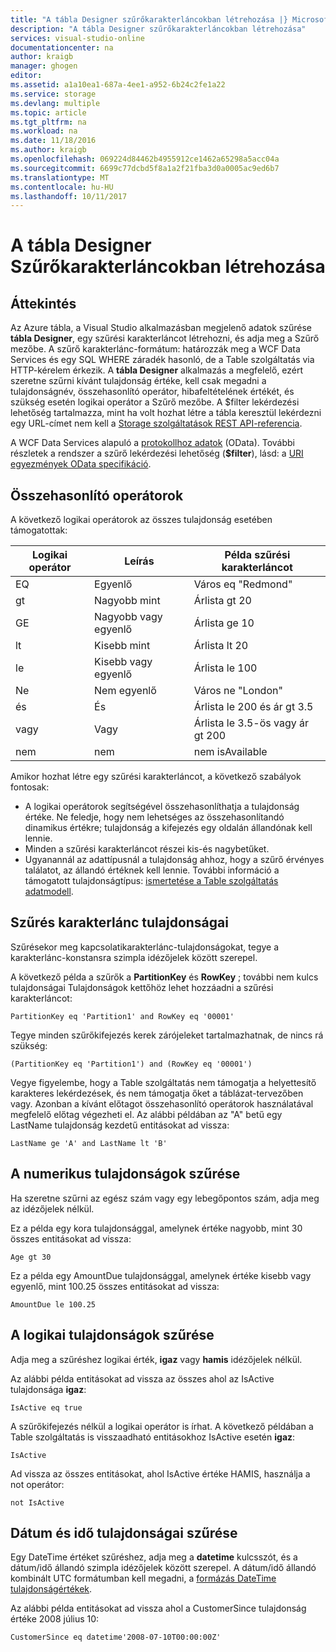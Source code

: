 ```yaml
---
title: "A tábla Designer szűrőkarakterláncokban létrehozása |} Microsoft Docs"
description: "A tábla Designer szűrőkarakterláncokban létrehozása"
services: visual-studio-online
documentationcenter: na
author: kraigb
manager: ghogen
editor: 
ms.assetid: a1a10ea1-687a-4ee1-a952-6b24c2fe1a22
ms.service: storage
ms.devlang: multiple
ms.topic: article
ms.tgt_pltfrm: na
ms.workload: na
ms.date: 11/18/2016
ms.author: kraigb
ms.openlocfilehash: 069224d84462b4955912ce1462a65298a5acc04a
ms.sourcegitcommit: 6699c77dcbd5f8a1a2f21fba3d0a0005ac9ed6b7
ms.translationtype: MT
ms.contentlocale: hu-HU
ms.lasthandoff: 10/11/2017
---
```

# <a name="constructing-filter-strings-for-the-table-designer"></a>A tábla Designer Szűrőkarakterláncokban létrehozása
## <a name="overview"></a>Áttekintés
Az Azure tábla, a Visual Studio alkalmazásban megjelenő adatok szűrése **tábla Designer**, egy szűrési karakterláncot létrehozni, és adja meg a Szűrő mezőbe. A szűrő karakterlánc-formátum: határozzák meg a WCF Data Services és egy SQL WHERE záradék hasonló, de a Table szolgáltatás via HTTP-kérelem érkezik. A **tábla Designer** alkalmazás a megfelelő, ezért szeretne szűrni kívánt tulajdonság értéke, kell csak megadni a tulajdonságnév, összehasonlító operátor, hibafeltételének értékét, és szükség esetén logikai operátor a Szűrő mezőbe. A $filter lekérdezési lehetőség tartalmazza, mint ha volt hozhat létre a tábla keresztül lekérdezni egy URL-címet nem kell a [Storage szolgáltatások REST API-referencia](http://go.microsoft.com/fwlink/p/?LinkId=400447).

A WCF Data Services alapuló a [protokollhoz adatok](http://go.microsoft.com/fwlink/p/?LinkId=214805) (OData). További részletek a rendszer a szűrő lekérdezési lehetőség (**$filter**), lásd: a [URI egyezmények OData specifikáció](http://go.microsoft.com/fwlink/p/?LinkId=214806).

## <a name="comparison-operators"></a>Összehasonlító operátorok
A következő logikai operátorok az összes tulajdonság esetében támogatottak:

| Logikai operátor | Leírás | Példa szűrési karakterláncot |
| --- | --- | --- |
| EQ |Egyenlő |Város eq "Redmond" |
| gt |Nagyobb mint |Árlista gt 20 |
| GE |Nagyobb vagy egyenlő |Árlista ge 10 |
| lt |Kisebb mint |Árlista lt 20 |
| le |Kisebb vagy egyenlő |Árlista le 100 |
| Ne |Nem egyenlő |Város ne "London" |
| és |És |Árlista le 200 és ár gt 3.5 |
| vagy |Vagy |Árlista le 3.5-ös vagy ár gt 200 |
| nem |nem |nem isAvailable |

Amikor hozhat létre egy szűrési karakterláncot, a következő szabályok fontosak:

* A logikai operátorok segítségével összehasonlíthatja a tulajdonság értéke. Ne feledje, hogy nem lehetséges az összehasonlítandó dinamikus értékre; tulajdonság a kifejezés egy oldalán állandónak kell lennie.
* Minden a szűrési karakterláncot részei kis-és nagybetűket.
* Ugyanannál az adattípusnál a tulajdonság ahhoz, hogy a szűrő érvényes találatot, az állandó értéknek kell lennie. További információ a támogatott tulajdonságtípus: [ismertetése a Table szolgáltatás adatmodell](http://go.microsoft.com/fwlink/p/?LinkId=400448).

## <a name="filtering-on-string-properties"></a>Szűrés karakterlánc tulajdonságai
Szűrésekor meg kapcsolatikarakterlánc-tulajdonságokat, tegye a karakterlánc-konstansra szimpla idézőjelek között szerepel.

A következő példa a szűrők a **PartitionKey** és **RowKey** ; további nem kulcs tulajdonságai Tulajdonságok kettőhöz lehet hozzáadni a szűrési karakterláncot:

    PartitionKey eq 'Partition1' and RowKey eq '00001'

Tegye minden szűrőkifejezés kerek zárójeleket tartalmazhatnak, de nincs rá szükség:

    (PartitionKey eq 'Partition1') and (RowKey eq '00001')

Vegye figyelembe, hogy a Table szolgáltatás nem támogatja a helyettesítő karakteres lekérdezések, és nem támogatja őket a táblázat-tervezőben vagy. Azonban a kívánt előtagot összehasonlító operátorok használatával megfelelő előtag végezheti el. Az alábbi példában az "A" betű egy LastName tulajdonság kezdetű entitásokat ad vissza:

    LastName ge 'A' and LastName lt 'B'

## <a name="filtering-on-numeric-properties"></a>A numerikus tulajdonságok szűrése
Ha szeretne szűrni az egész szám vagy egy lebegőpontos szám, adja meg az idézőjelek nélkül.

Ez a példa egy kora tulajdonsággal, amelynek értéke nagyobb, mint 30 összes entitásokat ad vissza:

    Age gt 30

Ez a példa egy AmountDue tulajdonsággal, amelynek értéke kisebb vagy egyenlő, mint 100.25 összes entitásokat ad vissza:

    AmountDue le 100.25

## <a name="filtering-on-boolean-properties"></a>A logikai tulajdonságok szűrése
Adja meg a szűréshez logikai érték, **igaz** vagy **hamis** idézőjelek nélkül.

Az alábbi példa entitásokat ad vissza az összes ahol az IsActive tulajdonsága **igaz**:

    IsActive eq true

A szűrőkifejezés nélkül a logikai operátor is írhat. A következő példában a Table szolgáltatás is visszaadható entitásokhoz IsActive esetén **igaz**:

    IsActive

Ad vissza az összes entitásokat, ahol IsActive értéke HAMIS, használja a not operátor:

    not IsActive

## <a name="filtering-on-datetime-properties"></a>Dátum és idő tulajdonságai szűrése
Egy DateTime értéket szűréshez, adja meg a **datetime** kulcsszót, és a dátum/idő állandó szimpla idézőjelek között szerepel. A dátum/idő állandó kombinált UTC formátumban kell megadni, a [formázás DateTime tulajdonságértékek](http://go.microsoft.com/fwlink/p/?LinkId=400449).

Az alábbi példa entitásokat ad vissza ahol a CustomerSince tulajdonság értéke 2008 július 10:

    CustomerSince eq datetime'2008-07-10T00:00:00Z'
